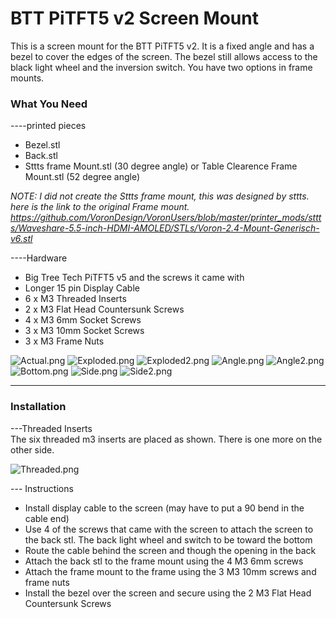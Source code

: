 # BTT PiTFT5 v2 Screen Mount  #
This is a screen mount for the BTT PiTFT5 v2. It is a fixed angle and has a bezel to cover the edges of the screen. The bezel still allows access to the black light wheel and the inversion switch. You have two options in frame mounts.

### What You Need ###  
----printed pieces  
- Bezel.stl  
- Back.stl  
- Sttts frame Mount.stl (30 degree angle) or Table Clearence Frame Mount.stl (52 degree angle) 

*NOTE: I did not create the Sttts frame mount, this was designed by sttts. here is the link to the original Frame mount. https://github.com/VoronDesign/VoronUsers/blob/master/printer_mods/sttts/Waveshare-5.5-inch-HDMI-AMOLED/STLs/Voron-2.4-Mount-Generisch-v6.stl* 

----Hardware  
- Big Tree Tech PiTFT5 v5 and the screws it came with  
- Longer 15 pin Display Cable  
- 6 x M3 Threaded Inserts  
- 2 x M3 Flat Head Countersunk Screws  
- 4 x M3 6mm Socket Screws  
- 3 x M3 10mm Socket Screws  
- 3 x M3 Frame Nuts  


![Actual.png](https://github.com/Demitryk/Voron2.4-Mods/blob/704b049f63688529aa9f474ecdeccd3d49bdc9b4/BTT_PiTFT5_Screen_Mount/Images/Actual.jpg?raw=true) 
![Exploded.png](https://github.com/Demitryk/Voron2.4-Mods/blob/704b049f63688529aa9f474ecdeccd3d49bdc9b4/BTT_PiTFT5_Screen_Mount/Images/Exploded.PNG?raw=true) 
![Exploded2.png](https://github.com/Demitryk/Voron2.4-Mods/blob/f1ddd29dba33b6e4d048566f45f138851245dd2d/BTT_PiTFT5_Screen_Mount/Images/Explode2.PNG?raw=true)
![Angle.png](https://github.com/Demitryk/Voron2.4-Mods/blob/704b049f63688529aa9f474ecdeccd3d49bdc9b4/BTT_PiTFT5_Screen_Mount/Images/Angl.PNG?raw=true)
![Angle2.png](https://github.com/Demitryk/Voron2.4-Mods/blob/f1ddd29dba33b6e4d048566f45f138851245dd2d/BTT_PiTFT5_Screen_Mount/Images/Angle2.PNG?raw=true) 
![Bottom.png](https://github.com/Demitryk/Voron2.4-Mods/blob/704b049f63688529aa9f474ecdeccd3d49bdc9b4/BTT_PiTFT5_Screen_Mount/Images/Bottom.PNG?raw=true) 
![Side.png](https://github.com/Demitryk/Voron2.4-Mods/blob/704b049f63688529aa9f474ecdeccd3d49bdc9b4/BTT_PiTFT5_Screen_Mount/Images/Side.PNG?raw=true) 
![Side2.png](https://github.com/Demitryk/Voron2.4-Mods/blob/f1ddd29dba33b6e4d048566f45f138851245dd2d/BTT_PiTFT5_Screen_Mount/Images/Side2.PNG?raw=true) 



___________________________________________________________________________________________________________________________________________
### Installation ###  

---Threaded Inserts  
The six threaded m3 inserts are placed as shown. There is one more on the other side.  

![Threaded.png](https://github.com/Demitryk/Voron2.4-Mods/blob/313842ef886ef415c867bbdf9a58c542901d63db/BTT_PiTFT5_Screen_Mount/Images/Threded.PNG?raw=true)  
    
    
--- Instructions  
- Install display cable to the screen (may have to put a 90 bend in the cable end)
- Use 4 of the screws that came with the screen to attach the screen to the back stl. The back light wheel and switch to be toward the bottom  
- Route the cable behind the screen and though the opening in the back  
- Attach the back stl to the frame mount using the 4 M3 6mm screws  
- Attach the frame mount to the frame using the 3 M3 10mm screws and frame nuts  
- Install the bezel over the screen and secure using the 2 M3 Flat Head Countersunk Screws  

